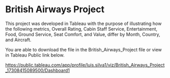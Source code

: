 # British Airways Project

This project was developed in Tableau with the purpose of illustrating how the 
following metrics, Overall Rating, Cabin Staff Service, Entertainment, Food, Ground Service, Seat Comfort, and Value,
differ by Month, Country, and Aircraft. 

You are able to download the file in the British_Airways_Project file or view in Tableau Public link below.

https://public.tableau.com/app/profile/luis.silva1/viz/British_Airways_Project_17308415089500/Dashboard1
